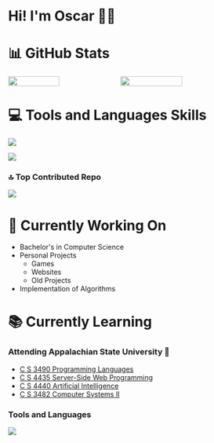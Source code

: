 # Hi! I'm Oscar 👋🏾

# 📊 GitHub Stats
<div style="display: flex; ">
   <img src="https://github-readme-stats.vercel.app/api?username=orssdev&theme=dark&hide_border=false&include_all_commits=true&count_private=false" width="45.5%">
   <img src="https://github-readme-streak-stats.herokuapp.com/?user=orssdev&theme=dark&hide_border=false" width="50%">
</div>

# 💻 Tools and Languages Skills
![](https://github-readme-stats.vercel.app/api/top-langs/?username=orssdev&theme=dark&hide_border=false&include_all_commits=true&count_private=false&layout=compact)

[![](https://skillicons.dev/icons?i=java,python,html,css,js,git,github,c,cpp,vscode,vim,windows,apple,linux,debian,ubuntu,cmake,gradle,md,nodejs,haskell)](https://skillicons.dev)

### 🔝 Top Contributed Repo
![](https://github-contributor-stats.vercel.app/api?username=orssdev&limit=5&theme=dark&combine_all_yearly_contributions=true)
</div>

# 🔭 Currently Working On

* Bachelor's in Computer Science
* Personal Projects
    * Games
    * Websites
    * Old Projects
* Implementation of Algorithms

# 📚 Currently Learning

### Attending Appalachian State University 🏫

* [C S 3490 Programming Languages](https://appstate.catalog.acalog.com/preview_course_nopop.php?catoid=15&coid=46890)
* [C S 4435 Server-Side Web Programming](https://appstate.catalog.acalog.com/preview_course_nopop.php?catoid=30&coid=109103)
* [C S 4440 Artificial Intelligence](https://appstate.catalog.acalog.com/preview_course_nopop.php?catoid=30&coid=109104)
* [C S 3482 Computer Systems II](https://appstate.catalog.acalog.com/preview_course_nopop.php?catoid=30&coid=109092)

### Tools and Languages
[![](https://skillicons.dev/icons?i=androidstudio,kotlin)](https://skillicons.dev)

<!--
**orss01/orss01** is a ✨ _special_ ✨ repository because its `README.md` (this file) appears on your GitHub profile.

Here are some ideas to get you started:

- 🔭 I’m currently working on ...
- 🌱 I’m currently learning ...
- 👯 I’m looking to collaborate on ...
- 🤔 I’m looking for help with ...
- 💬 Ask me about ...
- 📫 How to reach me: ...
- 😄 Pronouns: ...
- ⚡ Fun fact: ...
-->
